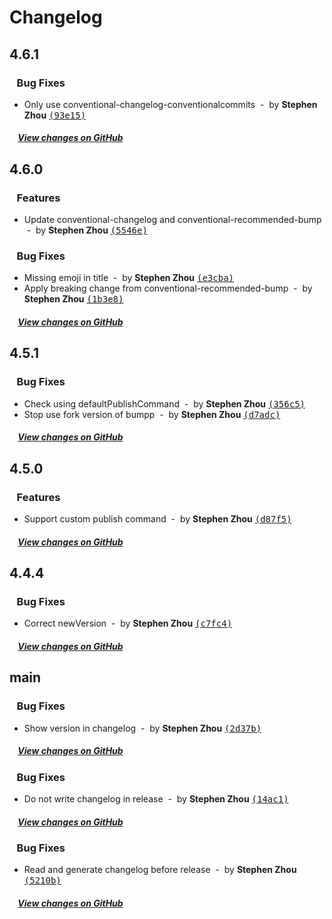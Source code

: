 # Changelog

## 4.6.1

### &nbsp;&nbsp;&nbsp;Bug Fixes

- Only use conventional-changelog-conventionalcommits &nbsp;-&nbsp; by **Stephen Zhou** [<samp>(93e15)</samp>](https://github.com/hyoban/release-it-pnpm/commit/93e15b3)

##### &nbsp;&nbsp;&nbsp;&nbsp;[View changes on GitHub](https://github.com/hyoban/release-it-pnpm/compare/4.6.0...main)

## 4.6.0

### &nbsp;&nbsp;&nbsp;Features

- Update conventional-changelog and conventional-recommended-bump &nbsp;-&nbsp; by **Stephen Zhou** [<samp>(5546e)</samp>](https://github.com/hyoban/release-it-pnpm/commit/5546eb8)

### &nbsp;&nbsp;&nbsp;Bug Fixes

- Missing emoji in title &nbsp;-&nbsp; by **Stephen Zhou** [<samp>(e3cba)</samp>](https://github.com/hyoban/release-it-pnpm/commit/e3cbaf3)
- Apply breaking change from conventional-recommended-bump &nbsp;-&nbsp; by **Stephen Zhou** [<samp>(1b3e8)</samp>](https://github.com/hyoban/release-it-pnpm/commit/1b3e8fa)

##### &nbsp;&nbsp;&nbsp;&nbsp;[View changes on GitHub](https://github.com/hyoban/release-it-pnpm/compare/4.5.1...main)

## 4.5.1

### &nbsp;&nbsp;&nbsp;Bug Fixes

- Check using defaultPublishCommand &nbsp;-&nbsp; by **Stephen Zhou** [<samp>(356c5)</samp>](https://github.com/hyoban/release-it-pnpm/commit/356c59f)
- Stop use fork version of bumpp &nbsp;-&nbsp; by **Stephen Zhou** [<samp>(d7adc)</samp>](https://github.com/hyoban/release-it-pnpm/commit/d7adc5c)

##### &nbsp;&nbsp;&nbsp;&nbsp;[View changes on GitHub](https://github.com/hyoban/release-it-pnpm/compare/4.5.0...main)

## 4.5.0

### &nbsp;&nbsp;&nbsp;Features

- Support custom publish command &nbsp;-&nbsp; by **Stephen Zhou** [<samp>(d87f5)</samp>](https://github.com/hyoban/release-it-pnpm/commit/d87f5ae)

##### &nbsp;&nbsp;&nbsp;&nbsp;[View changes on GitHub](https://github.com/hyoban/release-it-pnpm/compare/4.4.4...main)

## 4.4.4

### &nbsp;&nbsp;&nbsp;Bug Fixes

- Correct newVersion &nbsp;-&nbsp; by **Stephen Zhou** [<samp>(c7fc4)</samp>](https://github.com/hyoban/release-it-pnpm/commit/c7fc449)

##### &nbsp;&nbsp;&nbsp;&nbsp;[View changes on GitHub](https://github.com/hyoban/release-it-pnpm/compare/4.4.3...main)

## main



### &nbsp;&nbsp;&nbsp;Bug Fixes

- Show version in changelog &nbsp;-&nbsp; by **Stephen Zhou** [<samp>(2d37b)</samp>](https://github.com/hyoban/release-it-pnpm/commit/2d37bce)

##### &nbsp;&nbsp;&nbsp;&nbsp;[View changes on GitHub](https://github.com/hyoban/release-it-pnpm/compare/4.4.2...main)

### &nbsp;&nbsp;&nbsp;Bug Fixes

- Do not write changelog in release &nbsp;-&nbsp; by **Stephen Zhou** [<samp>(14ac1)</samp>](https://github.com/hyoban/release-it-pnpm/commit/14ac1a8)

##### &nbsp;&nbsp;&nbsp;&nbsp;[View changes on GitHub](https://github.com/hyoban/release-it-pnpm/compare/4.4.1...main)

### &nbsp;&nbsp;&nbsp;Bug Fixes

- Read and generate changelog before release &nbsp;-&nbsp; by **Stephen Zhou** [<samp>(5210b)</samp>](https://github.com/hyoban/release-it-pnpm/commit/5210b1e)

##### &nbsp;&nbsp;&nbsp;&nbsp;[View changes on GitHub](https://github.com/hyoban/release-it-pnpm/compare/4.4.0...main)
